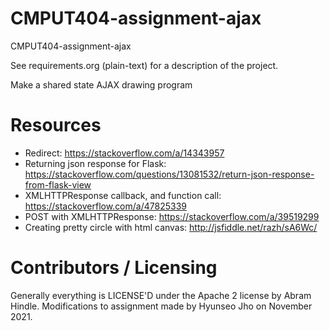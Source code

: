 CMPUT404-assignment-ajax
==============================

CMPUT404-assignment-ajax

See requirements.org (plain-text) for a description of the project.

Make a shared state AJAX drawing program

Resources
=========================
- Redirect: https://stackoverflow.com/a/14343957
- Returning json response for Flask: https://stackoverflow.com/questions/13081532/return-json-response-from-flask-view
- XMLHTTPResponse callback, and function call: https://stackoverflow.com/a/47825339
- POST with XMLHTTPResponse: https://stackoverflow.com/a/39519299
- Creating pretty circle with html canvas: http://jsfiddle.net/razh/sA6Wc/

Contributors / Licensing
========================

Generally everything is LICENSE'D under the Apache 2 license by Abram Hindle.
Modifications to assignment made by Hyunseo Jho on November 2021.
